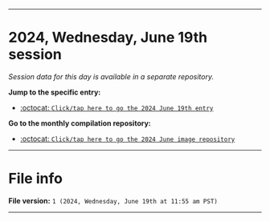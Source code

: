 
***

# 2024, Wednesday, June 19th session

_Session data for this day is available in a separate repository._

**Jump to the specific entry:**

- [:octocat: `Click/tap here to go the 2024 June 19th entry`](https://github.com/seanpm2001/SeansLifeArchive_Images_MotorWorld_CarFactory_Y2024_V6/tree/SeansLifeArchive_Images_MotorWorld_CarFactory_Y2024_V6_Main-dev/2024/06_June/19/)

**Go to the monthly compilation repository:**

- [:octocat: `Click/tap here to go the 2024 June image repository`](https://github.com/seanpm2001/SeansLifeArchive_Images_MotorWorld_CarFactory_Y2024_V6/)

***

# File info

**File version:** `1 (2024, Wednesday, June 19th at 11:55 am PST)`

***
